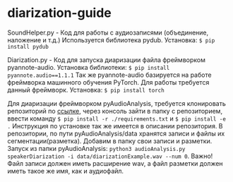 # diarization-guide

SoundHelper.py - Код для работы с аудиозаписями (объединение, наложение и т.д.)
Используется библиотека pydub. 
Установка: `$ pip install pydub`

Diarization.py - Код для запуска диаризации файла фреймворком pyannote-audio.
Установка библиотеки: `$ pip install pyannote.audio==1.1.1` 
Так же pyannote-audio базируется на работе фреймворка машинного обучения PyTorch. Для работы требуется данный фреймворк.
Установка: `$ pip install torch`

Для диаризации фреймворком pyAudioAnalysis, требуется клонировать репозиторий по [ссылке](https://github.com/tyiannak/pyAudioAnalysis.git),
через консоль зайти в папку с репозиторием, ввести команду `$ pip install -r ./requirements.txt` и `$ pip install -e .`
Инструкция по установке так же имеется в описании репозитория.
В репозитории, по пути pyAudioAnalysis/data хранятся записи и файлы их сегментации(разметка). Добавим в папку свои записи и разметки.
Запуск из папки pyAudioAnalysis: `python3 audioAnalysis.py speakerDiarization -i data/diarizationExample.wav --num 0`.
Важно! Файл записи должен иметь расширение wav, а файл разметки должен иметь такое же имя, как и аудиофайл.
